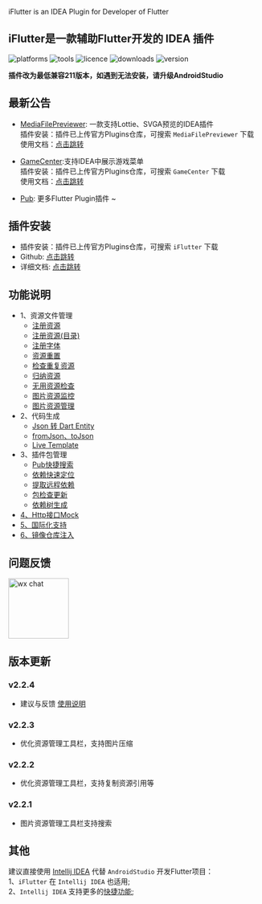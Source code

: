 <!-- Plugin description -->
iFlutter is an IDEA Plugin for Developer of Flutter
<!-- Plugin description end -->

## iFlutter是一款辅助Flutter开发的 IDEA 插件

![platforms](https://img.shields.io/badge/platforms-macos%20%7C%20windows%20%7C%20linux-blue) 
![tools](https://img.shields.io/badge/idea-intellij_IDEA%20%7C%20AndroidStudio-blue) 
![licence](https://img.shields.io/badge/licence-MIT-blue) 
![downloads](https://img.shields.io/jetbrains/plugin/d/18457)
![version](https://img.shields.io/jetbrains/plugin/v/18457)

**插件改为最低兼容211版本，如遇到无法安装，请升级AndroidStudio**

## 最新公告

- [MediaFilePreviewer](https://github.com/YangLang116/MediaFilePreviewer): 一款支持Lottie、SVGA预览的IDEA插件  
插件安装：插件已上传官方Plugins仓库，可搜索 `MediaFilePreviewer` 下载  
使用文档：[点击跳转](https://iflutter.toolu.cn/content/chapter-7/part-1.html)

- [GameCenter](https://github.com/YangLang116/GameCenter):支持IDEA中展示游戏菜单  
插件安装：插件已上传官方Plugins仓库，可搜索 `GameCenter` 下载  
使用文档：[点击跳转](https://iflutter.toolu.cn/content/chapter-8/part-1.html)

- [Pub](https://pub.dev/publishers/iflutter.toolu.cn/packages): 更多Flutter Plugin插件 ~

## 插件安装

- 插件安装：插件已上传官方Plugins仓库，可搜索 `iFlutter` 下载
- Github: [点击跳转](https://github.com/YangLang116/iFlutter)
- 详细文档: [点击跳转](https://iflutter.toolu.cn)

## 功能说明
- 1、资源文件管理
  - [注册资源](https://iflutter.toolu.cn/content/chapter-1/part-1.html)
  - [注册资源(目录)](https://iflutter.toolu.cn/content/chapter-1/part-2.html)
  - [注册字体](https://iflutter.toolu.cn/content/chapter-1/part-3.html)
  - [资源重置](https://iflutter.toolu.cn/content/chapter-1/part-4.html)
  - [检查重复资源](https://iflutter.toolu.cn/content/chapter-1/part-5.html)
  - [归纳资源](https://iflutter.toolu.cn/content/chapter-1/part-6.html)
  - [无用资源检查](https://iflutter.toolu.cn/content/chapter-1/part-7.html)
  - [图片资源监控](https://iflutter.toolu.cn/content/chapter-1/part-8.html)
  - [图片资源管理](https://iflutter.toolu.cn/content/chapter-1/part-9.html)
- 2、代码生成
  - [Json 转 Dart Entity](https://iflutter.toolu.cn/content/chapter-2/part-1.html)
  - [fromJson、toJson](https://iflutter.toolu.cn/content/chapter-2/part-2.html)
  - [Live Template](https://iflutter.toolu.cn/content/chapter-2/part-3.html)
- 3、插件包管理
  - [Pub快捷搜索](https://iflutter.toolu.cn/content/chapter-3/part-1.html)
  - [依赖快速定位](https://iflutter.toolu.cn/content/chapter-3/part-2.html)
  - [提取远程依赖](https://iflutter.toolu.cn/content/chapter-3/part-3.html)
  - [包检查更新](https://iflutter.toolu.cn/content/chapter-3/part-4.html)
  - [依赖树生成](https://iflutter.toolu.cn/content/chapter-3/part-5.html)
- [4、Http接口Mock](https://iflutter.toolu.cn/content/chapter-4/part-1.html)
- [5、国际化支持](https://iflutter.toolu.cn/content/chapter-5/part-1.html)
- [6、镜像仓库注入](https://iflutter.toolu.cn/content/chapter-6/part-1.html)

## 问题反馈
  <img src="https://cdn.jsdelivr.net/gh/YangLang116/iFlutter-Document/configs/iflutter_wechat.png" width="120"  alt="wx chat"/>

## 版本更新
### v2.2.4
- 建议与反馈 [使用说明](https://iflutter.toolu.cn/content/chapter-10/part-1.html)

### v2.2.3
- 优化资源管理工具栏，支持图片压缩

### v2.2.2
- 优化资源管理工具栏，支持复制资源引用等

### v2.2.1
- 图片资源管理工具栏支持搜索

## 其他

建议直接使用 [Intellij IDEA](https://www.jetbrains.com/idea/) 代替 `AndroidStudio` 开发Flutter项目：  
1、`iFlutter` 在 `Intellij IDEA` 也适用;  
2、`Intellij IDEA`
支持更多的[快捷功能](https://medium.com/flutter-community/flutter-ide-shortcuts-for-faster-development-2ef45c51085b);
